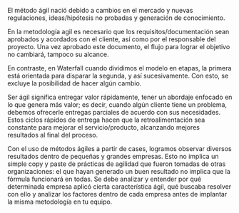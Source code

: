 El método ágil nació debido a cambios en el mercado y nuevas regulaciones, ideas/hipótesis no probadas y generación de conocimiento.

En la metodología agil es necesario que los requisitos/documentación sean aprobados y acordados con el cliente, así como por el responsable del proyecto. Una vez aprobado este documento, el flujo para lograr el objetivo no cambiará, tampoco su alcance.

En contraste, en Waterfall cuando dividimos el modelo en etapas, la primera está orientada para disparar la segunda, y así sucesivamente. Con esto, se excluye la posibilidad de hacer algún cambio.

Ser ágil significa entregar valor rápidamente, tener un abordaje enfocado en lo que genera más valor; es decir, cuando algún cliente tiene un problema, debemos ofrecerle entregas parciales de acuerdo con sus necesidades. Estos ciclos rápidos de entrega hacen que la retroalimentación sea constante para mejorar el servicio/producto, alcanzando mejores resultados al final del proceso.

Con el uso de métodos ágiles a partir de cases, logramos observar diversos resultados dentro de pequeñas y grandes empresas. Esto no implica un simple copy y paste de prácticas de agilidad que fueron tomadas de otras organizaciones: el que hayan generado un buen resultado no implica que la fórmula funcionará en todas. Se debe analizar y entender por qué determinada empresa aplicó cierta característica ágil, qué buscaba resolver con ello y analizar los factores dentro de cada empresa antes de implantar la misma metodología en tu equipo.